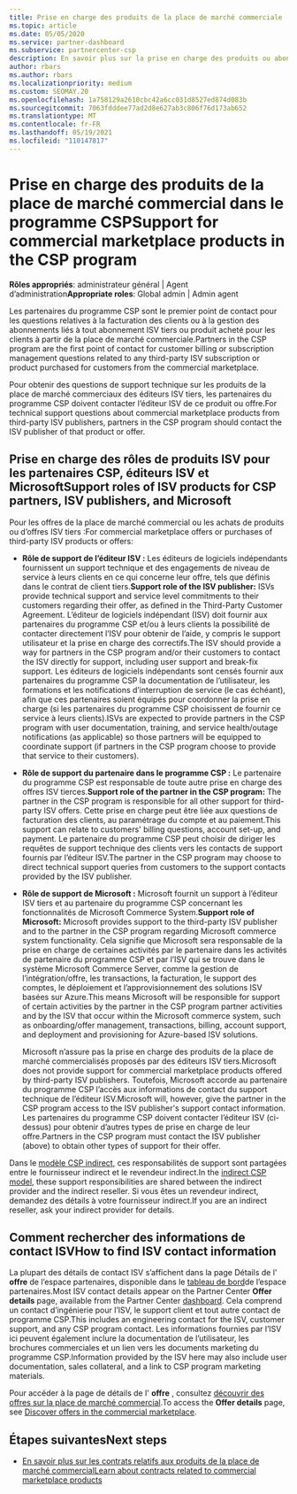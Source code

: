 ```yaml
---
title: Prise en charge des produits de la place de marché commerciale
ms.topic: article
ms.date: 05/05/2020
ms.service: partner-dashboard
ms.subservice: partnercenter-csp
description: En savoir plus sur la prise en charge des produits ou abonnements ISV tiers dans la place de marché commerciale du programme CSP.
author: rbars
ms.author: rbars
ms.localizationpriority: medium
ms.custom: SEOMAY.20
ms.openlocfilehash: 1a758129a2610cbc42a6cc031d8527ed874d083b
ms.sourcegitcommit: 7063fdddee77ad2d8e627ab3c806f76d173ab652
ms.translationtype: MT
ms.contentlocale: fr-FR
ms.lasthandoff: 05/19/2021
ms.locfileid: "110147817"
---
```

# <a name="support-for-commercial-marketplace-products-in-the-csp-program"></a><span data-ttu-id="2fc73-103">Prise en charge des produits de la place de marché commercial dans le programme CSP</span><span class="sxs-lookup"><span data-stu-id="2fc73-103">Support for commercial marketplace products in the CSP program</span></span>


<span data-ttu-id="2fc73-104">**Rôles appropriés**: administrateur général | Agent d’administration</span><span class="sxs-lookup"><span data-stu-id="2fc73-104">**Appropriate roles**: Global admin | Admin agent</span></span>

<span data-ttu-id="2fc73-105">Les partenaires du programme CSP sont le premier point de contact pour les questions relatives à la facturation des clients ou à la gestion des abonnements liés à tout abonnement ISV tiers ou produit acheté pour les clients à partir de la place de marché commerciale.</span><span class="sxs-lookup"><span data-stu-id="2fc73-105">Partners in the CSP program are the first point of contact for customer billing or subscription management questions related to any third-party ISV subscription or product purchased for customers from the commercial marketplace.</span></span>

<span data-ttu-id="2fc73-106">Pour obtenir des questions de support technique sur les produits de la place de marché commerciaux des éditeurs ISV tiers, les partenaires du programme CSP doivent contacter l’éditeur ISV de ce produit ou offre.</span><span class="sxs-lookup"><span data-stu-id="2fc73-106">For technical support questions about commercial marketplace products from third-party ISV publishers, partners in the CSP program should contact the ISV publisher of that product or offer.</span></span>

## <a name="support-roles-of-isv-products-for-csp-partners-isv-publishers-and-microsoft"></a><span data-ttu-id="2fc73-107">Prise en charge des rôles de produits ISV pour les partenaires CSP, éditeurs ISV et Microsoft</span><span class="sxs-lookup"><span data-stu-id="2fc73-107">Support roles of ISV products for CSP partners, ISV publishers, and Microsoft</span></span>

<span data-ttu-id="2fc73-108">Pour les offres de la place de marché commercial ou les achats de produits ou d’offres ISV tiers :</span><span class="sxs-lookup"><span data-stu-id="2fc73-108">For commercial marketplace offers or purchases of third-party ISV products or offers:</span></span>

- <span data-ttu-id="2fc73-109">**Rôle de support de l’éditeur ISV :** Les éditeurs de logiciels indépendants fournissent un support technique et des engagements de niveau de service à leurs clients en ce qui concerne leur offre, tels que définis dans le contrat de client tiers.</span><span class="sxs-lookup"><span data-stu-id="2fc73-109">**Support role of the ISV publisher:** ISVs provide technical support and service level commitments to their customers regarding their offer, as defined in the Third-Party Customer Agreement.</span></span> <span data-ttu-id="2fc73-110">L’éditeur de logiciels indépendant (ISV) doit fournir aux partenaires du programme CSP et/ou à leurs clients la possibilité de contacter directement l’ISV pour obtenir de l’aide, y compris le support utilisateur et la prise en charge des correctifs.</span><span class="sxs-lookup"><span data-stu-id="2fc73-110">The ISV should provide a way for partners in the CSP program and/or their customers to contact the ISV directly for support, including user support and break-fix support.</span></span> <span data-ttu-id="2fc73-111">Les éditeurs de logiciels indépendants sont censés fournir aux partenaires du programme CSP la documentation de l’utilisateur, les formations et les notifications d’interruption de service (le cas échéant), afin que ces partenaires soient équipés pour coordonner la prise en charge (si les partenaires du programme CSP choisissent de fournir ce service à leurs clients).</span><span class="sxs-lookup"><span data-stu-id="2fc73-111">ISVs are expected to provide partners in the CSP program with user documentation, training, and service health/outage notifications (as applicable) so those partners will be equipped to coordinate support (if partners in the CSP program choose to provide that service to their customers).</span></span>

- <span data-ttu-id="2fc73-112">**Rôle de support du partenaire dans le programme CSP :** Le partenaire du programme CSP est responsable de toute autre prise en charge des offres ISV tierces.</span><span class="sxs-lookup"><span data-stu-id="2fc73-112">**Support role of the partner in the CSP program:** The partner in the CSP program is responsible for all other support for third-party ISV offers.</span></span> <span data-ttu-id="2fc73-113">Cette prise en charge peut être liée aux questions de facturation des clients, au paramétrage du compte et au paiement.</span><span class="sxs-lookup"><span data-stu-id="2fc73-113">This support can relate to customers' billing questions, account set-up, and payment.</span></span> <span data-ttu-id="2fc73-114">Le partenaire du programme CSP peut choisir de diriger les requêtes de support technique des clients vers les contacts de support fournis par l’éditeur ISV.</span><span class="sxs-lookup"><span data-stu-id="2fc73-114">The partner in the CSP program may choose to direct technical support queries from customers to the support contacts provided by the ISV publisher.</span></span>

- <span data-ttu-id="2fc73-115">**Rôle de support de Microsoft :** Microsoft fournit un support à l’éditeur ISV tiers et au partenaire du programme CSP concernant les fonctionnalités de Microsoft Commerce System.</span><span class="sxs-lookup"><span data-stu-id="2fc73-115">**Support role of Microsoft:** Microsoft provides support to the third-party ISV publisher and to the partner in the CSP program regarding Microsoft commerce system functionality.</span></span> <span data-ttu-id="2fc73-116">Cela signifie que Microsoft sera responsable de la prise en charge de certaines activités par le partenaire dans les activités de partenaire du programme CSP et par l’ISV qui se trouve dans le système Microsoft Commerce Server, comme la gestion de l’intégration/offre, les transactions, la facturation, le support des comptes, le déploiement et l’approvisionnement des solutions ISV basées sur Azure.</span><span class="sxs-lookup"><span data-stu-id="2fc73-116">This means Microsoft will be responsible for support of certain activities by the partner in the CSP program partner activities and by the ISV that occur within the Microsoft commerce system, such as onboarding/offer management, transactions, billing, account support, and deployment and provisioning for Azure-based ISV solutions.</span></span>

    <span data-ttu-id="2fc73-117">Microsoft n’assure pas la prise en charge des produits de la place de marché commercialisés proposés par des éditeurs ISV tiers.</span><span class="sxs-lookup"><span data-stu-id="2fc73-117">Microsoft does not provide support for commercial marketplace products offered by third-party ISV publishers.</span></span> <span data-ttu-id="2fc73-118">Toutefois, Microsoft accorde au partenaire du programme CSP l’accès aux informations de contact du support technique de l’éditeur ISV.</span><span class="sxs-lookup"><span data-stu-id="2fc73-118">Microsoft will, however, give the partner in the  CSP program access to the ISV publisher's support contact information.</span></span> <span data-ttu-id="2fc73-119">Les partenaires du programme CSP doivent contacter l’éditeur ISV (ci-dessus) pour obtenir d’autres types de prise en charge de leur offre.</span><span class="sxs-lookup"><span data-stu-id="2fc73-119">Partners in the CSP program must contact the ISV publisher (above) to obtain other types of support for their offer.</span></span>

<span data-ttu-id="2fc73-120">Dans le [modèle CSP indirect](csp-overview.md#indirect-model), ces responsabilités de support sont partagées entre le fournisseur indirect et le revendeur indirect.</span><span class="sxs-lookup"><span data-stu-id="2fc73-120">In the [indirect CSP model](csp-overview.md#indirect-model), these support responsibilities are shared between the indirect provider and the indirect reseller.</span></span> <span data-ttu-id="2fc73-121">Si vous êtes un revendeur indirect, demandez des détails à votre fournisseur indirect.</span><span class="sxs-lookup"><span data-stu-id="2fc73-121">If you are an indirect reseller, ask your indirect provider for details.</span></span>

## <a name="how-to-find-isv-contact-information"></a><span data-ttu-id="2fc73-122">Comment rechercher des informations de contact ISV</span><span class="sxs-lookup"><span data-stu-id="2fc73-122">How to find ISV contact information</span></span>

<span data-ttu-id="2fc73-123">La plupart des détails de contact ISV s’affichent dans la page Détails de l' **offre** de l’espace partenaires, disponible dans le [tableau de bord](https://partner.microsoft.com/dashboard)de l’espace partenaires.</span><span class="sxs-lookup"><span data-stu-id="2fc73-123">Most ISV contact details appear on the Partner Center **Offer details** page, available from the Partner Center [dashboard](https://partner.microsoft.com/dashboard).</span></span> <span data-ttu-id="2fc73-124">Cela comprend un contact d’ingénierie pour l’ISV, le support client et tout autre contact de programme CSP.</span><span class="sxs-lookup"><span data-stu-id="2fc73-124">This includes an engineering contact for the ISV, customer support, and any CSP program contact.</span></span> <span data-ttu-id="2fc73-125">Les informations fournies par l’ISV ici peuvent également inclure la documentation de l’utilisateur, les brochures commerciales et un lien vers les documents marketing du programme CSP.</span><span class="sxs-lookup"><span data-stu-id="2fc73-125">Information provided by the ISV here may also include user documentation, sales collateral, and a link to CSP program marketing materials.</span></span>

<span data-ttu-id="2fc73-126">Pour accéder à la page de détails de l' **offre** , consultez [découvrir des offres sur la place de marché commercial](csp-commercial-marketplace-discover.md#view-marketplace-offers-in-partner-center).</span><span class="sxs-lookup"><span data-stu-id="2fc73-126">To access the **Offer details** page, see [Discover offers in the commercial marketplace](csp-commercial-marketplace-discover.md#view-marketplace-offers-in-partner-center).</span></span>

## <a name="next-steps"></a><span data-ttu-id="2fc73-127">Étapes suivantes</span><span class="sxs-lookup"><span data-stu-id="2fc73-127">Next steps</span></span>

- [<span data-ttu-id="2fc73-128">En savoir plus sur les contrats relatifs aux produits de la place de marché commercial</span><span class="sxs-lookup"><span data-stu-id="2fc73-128">Learn about contracts related to commercial marketplace products</span></span>](csp-commercial-marketplace-contracting.md)
